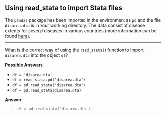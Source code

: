 ## Using read_stata to import Stata files

The `pandas` package has been imported in the environment as `pd` and the file `disarea.dta` is in your working directory. The data consist of disease extents for several diseases in various countries (more information can be found [here](http://www.cid.harvard.edu/ciddata/geog/readme_disarea.html)).

<hr>

What is the correct way of using the `read_stata(`) function to import `disarea.dta` into the object `df`?

**Possible Answers**

* `df = 'disarea.dta'`
* `df = read_stata.pd('disarea.dta')`
* `df = pd.read_stata('disarea.dta')`
* `df = pd.read_stata(disarea.dta)`

**Answer**

> `df = pd.read_stata('disarea.dta')`